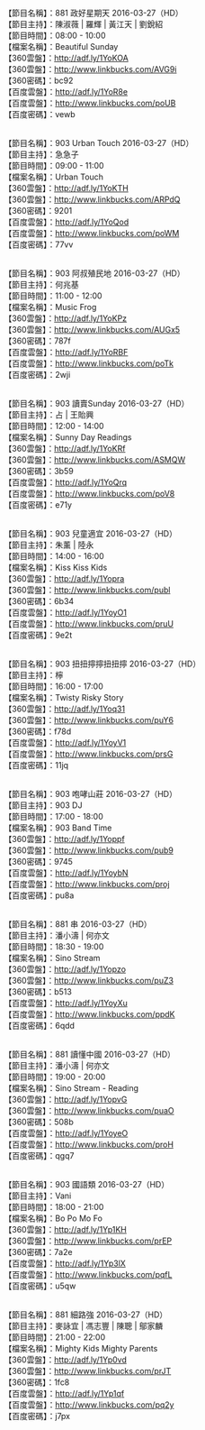 <br>【節目名稱】：881 政好星期天 2016-03-27（HD）
<br>【節目主持】：陳淑薇 | 羅輝 | 黃江天 | 劉銳紹
<br>【節目時間】：08:00 - 10:00
<br>【檔案名稱】：Beautiful Sunday
<br>【360雲盤】：http://adf.ly/1YoKOA
<br>【360雲盤】：http://www.linkbucks.com/AVG9i
<br>【360密碼】：bc92
<br>【百度雲盤】：http://adf.ly/1YoR8e
<br>【百度雲盤】：http://www.linkbucks.com/poUB
<br>【百度密碼】：vewb

<br>【節目名稱】：903 Urban Touch 2016-03-27（HD）
<br>【節目主持】：急急子
<br>【節目時間】：09:00 - 11:00
<br>【檔案名稱】：Urban Touch
<br>【360雲盤】：http://adf.ly/1YoKTH
<br>【360雲盤】：http://www.linkbucks.com/ARPdQ
<br>【360密碼】：9201
<br>【百度雲盤】：http://adf.ly/1YoQod
<br>【百度雲盤】：http://www.linkbucks.com/poWM
<br>【百度密碼】：77vv

<br>【節目名稱】：903 阿叔殖民地 2016-03-27（HD）
<br>【節目主持】：何兆基
<br>【節目時間】：11:00 - 12:00
<br>【檔案名稱】：Music Frog
<br>【360雲盤】：http://adf.ly/1YoKPz
<br>【360雲盤】：http://www.linkbucks.com/AUGx5
<br>【360密碼】：787f
<br>【百度雲盤】：http://adf.ly/1YoRBF
<br>【百度雲盤】：http://www.linkbucks.com/poTk
<br>【百度密碼】：2wji

<br>【節目名稱】：903 讀賣Sunday 2016-03-27（HD）
<br>【節目主持】：占 | 王貽興
<br>【節目時間】：12:00 - 14:00
<br>【檔案名稱】：Sunny Day Readings
<br>【360雲盤】：http://adf.ly/1YoKRf
<br>【360雲盤】：http://www.linkbucks.com/ASMQW
<br>【360密碼】：3b59
<br>【百度雲盤】：http://adf.ly/1YoQrq
<br>【百度雲盤】：http://www.linkbucks.com/poV8
<br>【百度密碼】：e71y

<br>【節目名稱】：903 兒童適宜 2016-03-27（HD）
<br>【節目主持】：朱薰 | 陸永
<br>【節目時間】：14:00 - 16:00
<br>【檔案名稱】：Kiss Kiss Kids
<br>【360雲盤】：http://adf.ly/1Yopra
<br>【360雲盤】：http://www.linkbucks.com/publ
<br>【360密碼】：6b34
<br>【百度雲盤】：http://adf.ly/1YoyO1
<br>【百度雲盤】：http://www.linkbucks.com/pruU
<br>【百度密碼】：9e2t

<br>【節目名稱】：903 扭扭擰擰扭扭擰 2016-03-27（HD）
<br>【節目主持】：檸
<br>【節目時間】：16:00 - 17:00
<br>【檔案名稱】：Twisty Risky Story
<br>【360雲盤】：http://adf.ly/1Yoq31
<br>【360雲盤】：http://www.linkbucks.com/puY6
<br>【360密碼】：f78d
<br>【百度雲盤】：http://adf.ly/1YoyV1
<br>【百度雲盤】：http://www.linkbucks.com/prsG
<br>【百度密碼】：11jq

<br>【節目名稱】：903 咆哮山莊 2016-03-27（HD）
<br>【節目主持】：903 DJ
<br>【節目時間】：17:00 - 18:00
<br>【檔案名稱】：903 Band Time
<br>【360雲盤】：http://adf.ly/1Yoppf
<br>【360雲盤】：http://www.linkbucks.com/pub9
<br>【360密碼】：9745
<br>【百度雲盤】：http://adf.ly/1YoybN
<br>【百度雲盤】：http://www.linkbucks.com/proj
<br>【百度密碼】：pu8a

<br>【節目名稱】：881 串 2016-03-27（HD）
<br>【節目主持】：潘小濤 | 何亦文
<br>【節目時間】：18:30 - 19:00
<br>【檔案名稱】：Sino Stream
<br>【360雲盤】：http://adf.ly/1Yopzo
<br>【360雲盤】：http://www.linkbucks.com/puZ3
<br>【360密碼】：b513
<br>【百度雲盤】：http://adf.ly/1YoyXu
<br>【百度雲盤】：http://www.linkbucks.com/ppdK
<br>【百度密碼】：6qdd

<br>【節目名稱】：881 讀懂中國 2016-03-27（HD）
<br>【節目主持】：潘小濤 | 何亦文
<br>【節目時間】：19:00 - 20:00
<br>【檔案名稱】：Sino Stream - Reading
<br>【360雲盤】：http://adf.ly/1YopvG
<br>【360雲盤】：http://www.linkbucks.com/puaO
<br>【360密碼】：508b
<br>【百度雲盤】：http://adf.ly/1YoyeO
<br>【百度雲盤】：http://www.linkbucks.com/proH
<br>【百度密碼】：qgq7

<br>【節目名稱】：903 國語類 2016-03-27（HD）
<br>【節目主持】：Vani
<br>【節目時間】：18:00 - 21:00
<br>【檔案名稱】：Bo Po Mo Fo
<br>【360雲盤】：http://adf.ly/1Yp1KH
<br>【360雲盤】：http://www.linkbucks.com/prEP
<br>【360密碼】：7a2e
<br>【百度雲盤】：http://adf.ly/1Yp3lX
<br>【百度雲盤】：http://www.linkbucks.com/pqfL
<br>【百度密碼】：u5qw

<br>【節目名稱】：881 細路強 2016-03-27（HD） 
<br>【節目主持】：麥詠宜 | 馮志豐 | 陳聰 | 鄔家麟 
<br>【節目時間】：21:00 - 22:00 
<br>【檔案名稱】：Mighty Kids Mighty Parents
<br>【360雲盤】：http://adf.ly/1Yp0vd
<br>【360雲盤】：http://www.linkbucks.com/prJT
<br>【360密碼】：1fc8
<br>【百度雲盤】：http://adf.ly/1Yp1qf
<br>【百度雲盤】：http://www.linkbucks.com/pq2y
<br>【百度密碼】：j7px
